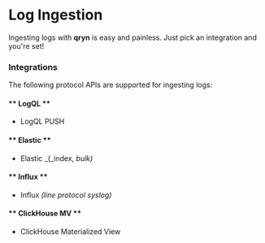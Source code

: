 # Log Ingestion

Ingesting logs with **qryn** is easy and painless. Just pick an integration and you're set!


### Integrations
The following protocol APIs are supported for ingesting logs:
<!-- tabs:start -->
#### ** LogQL **
* LogQL PUSH
#### ** Elastic **
* Elastic _(_index, _bulk)_
#### ** Influx **
* Influx _(line protocol syslog)_
#### ** ClickHouse MV **
* ClickHouse Materialized View
<!-- tabs:end -->
